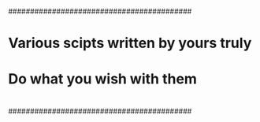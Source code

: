##########################################
#
#
#   Various scipts written by yours truly
#
#   Do what you wish with them
#
#
#
##########################################
